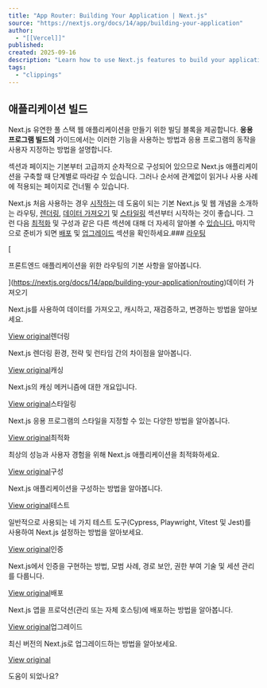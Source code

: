 ```yaml
---
title: "App Router: Building Your Application | Next.js"
source: "https://nextjs.org/docs/14/app/building-your-application"
author:
  - "[[Vercel]]"
published:
created: 2025-09-16
description: "Learn how to use Next.js features to build your application."
tags:
  - "clippings"
---
```

## 애플리케이션 빌드

Next.js 유연한 풀 스택 웹 애플리케이션을 만들기 위한 빌딩 블록을 제공합니다. **응용 프로그램 빌드의** 가이드에서는 이러한 기능을 사용하는 방법과 응용 프로그램의 동작을 사용자 지정하는 방법을 설명합니다.

섹션과 페이지는 기본부터 고급까지 순차적으로 구성되어 있으므로 Next.js 애플리케이션을 구축할 때 단계별로 따라갈 수 있습니다. 그러나 순서에 관계없이 읽거나 사용 사례에 적용되는 페이지로 건너뛸 수 있습니다.

Next.js 처음 사용하는 경우 [시작하는](https://nextjs.org/docs/14/app/building-your-application/routing) 데 도움이 되는 기본 Next.js 및 웹 개념을 소개하는 라우팅, [렌더링](https://nextjs.org/docs/14/app/building-your-application/rendering), [데이터 가져오기](https://nextjs.org/docs/14/app/building-your-application/data-fetching) 및 [스타일링](https://nextjs.org/docs/14/app/building-your-application/styling) 섹션부터 시작하는 것이 좋습니다. 그런 다음 [최적화](https://nextjs.org/docs/14/app/building-your-application/optimizing) 및 구성과 같은 다른 섹션에 대해 더 자세히 알아볼 수 [있습니다.](https://nextjs.org/docs/14/app/building-your-application/configuring) 마지막으로 준비가 되면 [배포](https://nextjs.org/docs/14/app/building-your-application/deploying) 및 [업그레이드](https://nextjs.org/docs/14/app/building-your-application/upgrading) 섹션을 확인하세요.### [라우팅](https://nextjs.org/docs/14/app/building-your-application/routing)

[

프론트엔드 애플리케이션을 위한 라우팅의 기본 사항을 알아봅니다.

](https://nextjs.org/docs/14/app/building-your-application/routing)데이터 가져오기

Next.js를 사용하여 데이터를 가져오고, 캐시하고, 재검증하고, 변경하는 방법을 알아보세요.

[View original](https://nextjs.org/docs/14/app/building-your-application/data-fetching)렌더링

Next.js 렌더링 환경, 전략 및 런타임 간의 차이점을 알아봅니다.

[View original](https://nextjs.org/docs/14/app/building-your-application/rendering)캐싱

Next.js의 캐싱 메커니즘에 대한 개요입니다.

[View original](https://nextjs.org/docs/14/app/building-your-application/caching)스타일링

Next.js 응용 프로그램의 스타일을 지정할 수 있는 다양한 방법을 알아봅니다.

[View original](https://nextjs.org/docs/14/app/building-your-application/styling)최적화

최상의 성능과 사용자 경험을 위해 Next.js 애플리케이션을 최적화하세요.

[View original](https://nextjs.org/docs/14/app/building-your-application/optimizing)구성

Next.js 애플리케이션을 구성하는 방법을 알아봅니다.

[View original](https://nextjs.org/docs/14/app/building-your-application/configuring)테스트

일반적으로 사용되는 네 가지 테스트 도구(Cypress, Playwright, Vitest 및 Jest)를 사용하여 Next.js 설정하는 방법을 알아보세요.

[View original](https://nextjs.org/docs/14/app/building-your-application/testing)인증

Next.js에서 인증을 구현하는 방법, 모범 사례, 경로 보안, 권한 부여 기술 및 세션 관리를 다룹니다.

[View original](https://nextjs.org/docs/14/app/building-your-application/authentication)배포

Next.js 앱을 프로덕션(관리 또는 자체 호스팅)에 배포하는 방법을 알아봅니다.

[View original](https://nextjs.org/docs/14/app/building-your-application/deploying)업그레이드

최신 버전의 Next.js로 업그레이드하는 방법을 알아보세요.

[View original](https://nextjs.org/docs/14/app/building-your-application/upgrading)

도움이 되었나요?